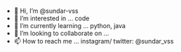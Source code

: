 - 👋 Hi, I’m @sundar-vss
- 👀 I’m interested in ... code
- 🌱 I’m currently learning ... python, java
- 💞️ I’m looking to collaborate on ...
- 📫 How to reach me ... instagram/ twitter:  @sundar_vss

<!---
sundar-vss/sundar-vss is a ✨ special ✨ repository because its `README.md` (this file) appears on your GitHub profile.
You can click the Preview link to take a look at your changes.
--->
